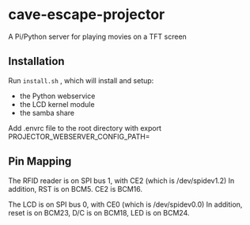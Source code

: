 # cave-escape-projector
A Pi/Python server for playing movies on a TFT screen

## Installation

Run `install.sh` , which will install and setup:

 - the Python webservice 
 - the LCD kernel module
 - the samba share

Add .envrc file to the root directory with
export PROJECTOR_WEBSERVER_CONFIG_PATH=<path-to-config-file>

## Pin Mapping

The RFID reader is on SPI bus 1, with CE2 (which is /dev/spidev1.2)
In addition, RST is on BCM5. CE2 is BCM16.

The LCD is on SPI bus 0, with CE0 (which is /dev/spidev0.0)
In addition, reset is on BCM23, D/C is on BCM18, LED is on BCM24.
